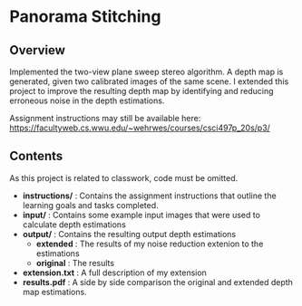 # Panorama Stitching

## Overview
Implemented the two-view plane sweep stereo algorithm. A depth map is generated, given two calibrated images of the same scene. I extended this project to improve the resulting depth map by identifying and reducing erroneous noise in the depth estimations.


Assignment instructions may still be available here:	https://facultyweb.cs.wwu.edu/~wehrwes/courses/csci497p_20s/p3/

## Contents
As this project is related to classwork, code must be omitted.
- **instructions/** : Contains the assignment instructions that outline the learning goals and tasks completed. 
- **input/** : Contains some example input images that were used to calculate depth estimations
- **output/** : Contains the resulting output depth estimations
  - **extended** : The results of my noise reduction extenion to the estimations
  - **original** : The results
- **extension.txt** : A full description of my extension
- **results.pdf** : A side by side comparison the original and extended depth map estimations.
